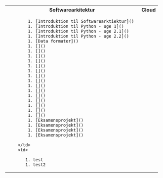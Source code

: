 <script src="https://code.jquery.com/jquery-3.2.1.min.js"></script>
<script src="script.js"></script>

<div style="text-align:right">
<br><br>
</div>
<table>
    <tr>
        <th>Softwarearkitektur </th>
        <th>Cloud</th>
    </tr>
    <tr>
        <td>

            1. [Introduktion til Softwarearktiektur]() 
            1. [Introduktion til Python - uge 1]() 
            1. [Introduktion til Python - uge 2.1]() 
            1. [Introduktion til Python - uge 2.2]() 
            1. [Data formater]() 
            1. []() 
            1. []() 
            1. []() 
            1. []() 
            1. []() 
            1. []()  
            1. []() 
            1. []() 
            1. []() 
            1. []() 
            1. []() 
            1. []() 
            1. []() 
            1. []() 
            1. []() 
            1. [Eksamensprojekt]() 
            1. [Eksamensprojekt]() 
            1. [Eksamensprojekt]() 
            1. [Eksamensprojekt]() 

        </td>
        <td>
            
           1. test
           1. test2 

</td>
    </tr>

</table>

